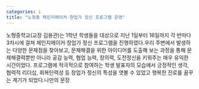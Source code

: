 ```yaml
---
categories: i
title: "노형중 체인지메이커·창업가 정신 프로그램 운영"
---
```

노형중학교(교장 김용관)는 1학년 학생들을 대상으로 지난 1일부터 16일까지 각 반마다 3차시에 걸쳐 체인지메이커·창업가 정신 프로그램을 진행하였다.우리 주변에서 발생하는 다양한 문제점을 찾아보고, 문제해결을 위한 아이디어를 도출해 보는 과정을 통해 문제해결력뿐만 아니라 공감 능력, 협업 능력, 창의력, 도전정신을 키워주는 매우 유익한 시간이었다. 프로그램에 적극적으로 참여하는 학생 발표자의 모습에서 긍정적인 생각, 협력적 리더십, 회복탄력성 등 창업가 정신의 특성을 엿볼 수 있었고 행복한 진로를 꿈꾸는 계기가 되었다.나만의 문장
